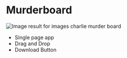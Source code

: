 # Murderboard

<img src="https://pbs.twimg.com/media/EfzuejKWkActWIf.jpg" alt="Image result for images charlie murder board"/>

  * Single page app
  * Drag and Drop
  * Download Button
  

